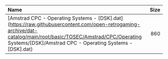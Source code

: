 |Name|Size|
|:---|---:|
|[Amstrad CPC - Operating Systems - [DSK].dat](https://raw.githubusercontent.com/open-retrogaming-archive/dat-catalog/main/root/basic/TOSEC/Amstrad/CPC/Operating Systems/[DSK]/Amstrad CPC - Operating Systems - [DSK].dat)|860|
